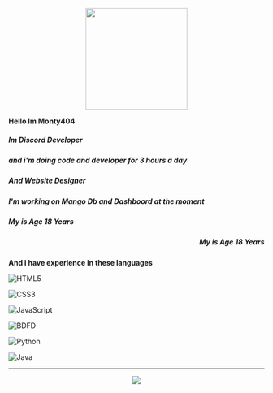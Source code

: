 <p align="center"> 
  <img src="https://cdn.dribbble.com/users/1059583/screenshots/4171367/coding-freak.gif" width="200" />
</p>

**Hello Im __Monty404__**

<h5 align="left"><b>Im Discord Developer</b></h3>
<h5 align="left"><b>and i'm doing code and developer for 3 hours a day</b></h3>
<h5 align="left"><b>And Website Designer</b></h3>
<h5 align="left"><b>I'm working on Mango Db and Dashboord at the moment</b></h3>
<h5 align="left"><b>My is Age 18 Years</b></h3>
<h5 align=left"><b><h5 align="right"><b>My is Age 18 Years</b></h3></b></h3>

**And i have experience in these languages**

![HTML5](https://img.shields.io/badge/-HTML5-000000?style=flat&logo=html5&logoColor=ffffff&labelColor=E34F26)

![CSS3](https://img.shields.io/badge/-CSS3-000000?style=flat&logo=css3&logoColor=ffffff&labelColor=1572B6) 

![JavaScript](https://img.shields.io/badge/-JavaScript-000000?style=flat&logo=javascript)

![BDFD](https://img.shields.io/badge/-BDFD-000000?style=flat&logo=BDFD)

![Python](https://img.shields.io/badge/-Python-000000?style=flat&logo=Python)

![Java](https://img.shields.io/badge/-Java-000000?style=flat&logo=java)


<hr>
<p align="center"> 
<img src="https://svgshare.com/getbyhash/sha1-LHiWlhFDwXbNWTl0arAFCT37jkY=">
 </p>












 
